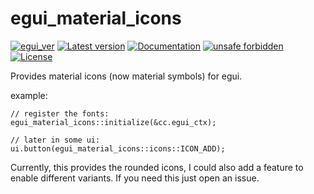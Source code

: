# egui_material_icons

[![egui_ver](https://img.shields.io/badge/egui-0.30.0-blue)](https://github.com/emilk/egui)
[![Latest version](https://img.shields.io/crates/v/egui_material_icons.svg)](https://crates.io/crates/egui_material_icons)
[![Documentation](https://docs.rs/egui_material_icons/badge.svg)](https://docs.rs/egui_material_icons)
[![unsafe forbidden](https://img.shields.io/badge/unsafe-forbidden-success.svg)](https://github.com/rust-secure-code/safety-dance/)
[![License](https://img.shields.io/crates/l/egui_material_icons.svg)](https://crates.io/crates/egui_material_icons)



[content]:<>


Provides material icons (now material symbols) for egui.

example:

```no_build
// register the fonts:
egui_material_icons::initialize(&cc.egui_ctx);

// later in some ui:
ui.button(egui_material_icons::icons::ICON_ADD);
```

Currently, this provides the rounded icons, I could also add a feature to enable different variants.
If you need this just open an issue.
